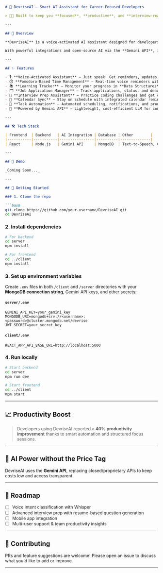 ````markdown
# 🚀 DevriseAI – Smart AI Assistant for Career-Focused Developers

> 👩‍💻 Built to keep you **focused**, **productive**, and **interview-ready**

---

## 🧠 Overview

**DevriseAI** is a voice-activated AI assistant designed for developers who want to stay sharp, organized, and on top of their tech careers. Whether you're preparing for interviews, tracking coding progress, or managing job applications – DevriseAI has your back.

With powerful integrations and open-source AI via the **Gemini API**, it offers a cost-efficient alternative to commercial LLMs while delivering powerful task automation.

---

## ✨ Features

- 🎙️ **Voice-Activated Assistant** – Just speak! Get reminders, updates, and daily planning help hands-free.  
- ⏱️ **Pomodoro-Based Time Management** – Real-time voice reminders with Text-to-Speech to boost focus.  
- 📚 **Learning Tracker** – Monitor your progress in **Data Structures**, **Algorithms**, and **System Design**.  
- 🗂️ **Job Application Manager** – Track applications, status, and deadlines.  
- 🧠 **Interview Prep Assistant** – Practice coding challenges and get curated technical questions.  
- 📅 **Calendar Sync** – Stay on schedule with integrated calendar reminders.  
- 🔄 **Task Automation** – Automated scheduling, notifications, and productivity tracking.  
- 🧪 **Powered by Gemini API** – Lightweight, cost-efficient LLM for contextual assistance.  

---

## 🛠️ Tech Stack

| Frontend  | Backend   | AI Integration | Database | Other        |
|-----------|-----------|----------------|----------|--------------|
| React     | Node.js   | Gemini API     | MongoDB  | Text-to-Speech, Calendar API |

---

## 📸 Demo

_Coming Soon..._

---

## 🚀 Getting Started

### 1. Clone the repo

```bash
git clone https://github.com/your-username/DevriseAI.git
cd DevriseAI
````

### 2. Install dependencies

```bash
# For backend
cd server
npm install

# For frontend
cd ../client
npm install
```

### 3. Set up environment variables

Create `.env` files in both `/client` and `/server` directories with your **MongoDB connection string**, Gemini API keys, and other secrets:

#### `server/.env`

```env
GEMINI_API_KEY=your_gemini_key
MONGODB_URI=mongodb+srv://<username>:<password>@cluster.mongodb.net/devrise
JWT_SECRET=your_secret_key
```

#### `client/.env`

```env
REACT_APP_API_BASE_URL=http://localhost:5000
```

### 4. Run locally

```bash
# Start backend
cd server
npm run dev

# Start frontend
cd ../client
npm start
```

---

## 📈 Productivity Boost

> Developers using DevriseAI reported a **40% productivity improvement** thanks to smart automation and structured focus sessions.

---

## 🤖 AI Power without the Price Tag

DevriseAI uses the **Gemini API**, replacing closed/proprietary APIs to keep costs low and access transparent.

---

## 📌 Roadmap

* [ ] Voice intent classification with Whisper
* [ ] Advanced interview prep with resume-based question generation
* [ ] Mobile app integration
* [ ] Multi-user support & team productivity insights

---

## 🤝 Contributing

PRs and feature suggestions are welcome! Please open an issue to discuss what you'd like to add or improve.

---
